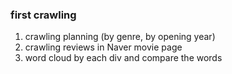 ### first crawling

01. crawling planning (by genre, by opening year)
02. crawling reviews in Naver movie page
03. word cloud by each div and compare the words
